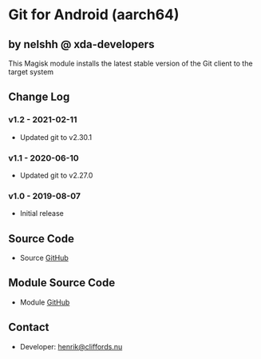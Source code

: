 # Git for Android (aarch64)

## by nelshh @ xda-developers

This Magisk module installs the latest stable version of the Git client to the target system

## Change Log

### v1.2 - 2021-02-11
* Updated git to v2.30.1

### v1.1 - 2020-06-10
* Updated git to v2.27.0

### v1.0 - 2019-08-07
* Initial release

## Source Code
* Source [GitHub](https://github.com/git/git)

## Module Source Code
* Module [GitHub](https://github.com/henriknelson/git-magisk-module)

## Contact
* Developer: [henrik@cliffords.nu](mailto:henrik@cliffords.nu)
